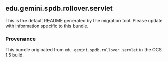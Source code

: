 
## edu.gemini.spdb.rollover.servlet

This is the default README generated by the migration tool. Please update with information specific to this bundle.

### Provenance

This bundle originated from `edu.gemini.spdb.rollover.servlet` in the OCS 1.5 build. 